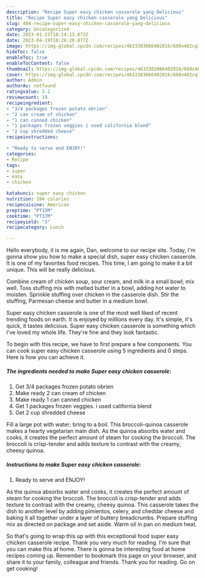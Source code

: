 ```yaml
---
description: "Recipe Super easy chicken casserole yang Delicious"
title: "Recipe Super easy chicken casserole yang Delicious"
slug: 404-recipe-super-easy-chicken-casserole-yang-delicious
category: Uncategorized
date: 2023-01-21T18:14:12.673Z
date: 2023-04-19T18:26:20.877Z
image: https://img-global.cpcdn.com/recipes/4633383066402816/680x482cq70/super-easy-chicken-casserole-recipe-main-photo.jpg
hideToc: false
enableToc: true
enableTocContent: false
thumbnail: https://img-global.cpcdn.com/recipes/4633383066402816/680x482cq70/super-easy-chicken-casserole-recipe-main-photo.jpg
cover: https://img-global.cpcdn.com/recipes/4633383066402816/680x482cq70/super-easy-chicken-casserole-recipe-main-photo.jpg
author: Admin
authorAv: notfound
ratingvalue: 3.1
reviewcount: 19
recipeingredient:
- "3/4 packages frozen potato obrien"
- "2 can cream of chicken"
- "1 can canned chicken"
- "1 packages frozen veggies i used california blend"
- "2 cup shredded cheese"
recipeinstructions:

- "Ready to serve and ENJOY!"
categories:
- Recipe
tags:
- super
- easy
- chicken

katakunci: super easy chicken 
nutrition: 284 calories
recipecuisine: American
preptime: "PT15M"
cooktime: "PT37M"
recipeyield: "3"
recipecategory: Lunch

---
```



Hello everybody, it is me again, Dan, welcome to our recipe site. Today, I'm gonna show you how to make a special dish, super easy chicken casserole. It is one of my favorites food recipes. This time, I am going to make it a bit unique. This will be really delicious.

Combine cream of chicken soup, sour cream, and milk in a small bowl; mix well. Toss stuffing mix with melted butter in a bowl, adding hot water to moisten. Sprinkle stuffing over chicken in the casserole dish. Stir the stuffing, Parmesan cheese and butter in a medium bowl.

Super easy chicken casserole is one of the most well liked of recent trending foods on earth. It is enjoyed by millions every day. It's simple, it's quick, it tastes delicious. Super easy chicken casserole is something which I've loved my whole life. They're fine and they look fantastic.


To begin with this recipe, we have to first prepare a few components. You can cook super easy chicken casserole using 5 ingredients and 0 steps. Here is how you can achieve it.

<!--inarticleads1-->

##### The ingredients needed to make Super easy chicken casserole:

1. Get 3/4 packages frozen potato obrien
1. Make ready 2 can cream of chicken
1. Make ready 1 can canned chicken
1. Get 1 packages frozen veggies. i used california blend
1. Get 2 cup shredded cheese


Fill a large pot with water; bring to a boil. This broccoli-quinoa casserole makes a hearty vegetarian main dish. As the quinoa absorbs water and cooks, it creates the perfect amount of steam for cooking the broccoli. The broccoli is crisp-tender and adds texture to contrast with the creamy, cheesy quinoa. 

<!--inarticleads2-->

##### Instructions to make Super easy chicken casserole:


1. Ready to serve and ENJOY!

As the quinoa absorbs water and cooks, it creates the perfect amount of steam for cooking the broccoli. The broccoli is crisp-tender and adds texture to contrast with the creamy, cheesy quinoa. This casserole takes the dish to another level by adding pimientos, celery, and cheddar cheese and baking it all together under a layer of buttery breadcrumbs. Prepare stuffing mix as directed on package and set aside. Warm oil in pan on medium heat. 

So that's going to wrap this up with this exceptional food super easy chicken casserole recipe. Thank you very much for reading. I'm sure that you can make this at home. There is gonna be interesting food at home recipes coming up. Remember to bookmark this page on your browser, and share it to your family, colleague and friends. Thank you for reading. Go on get cooking!
